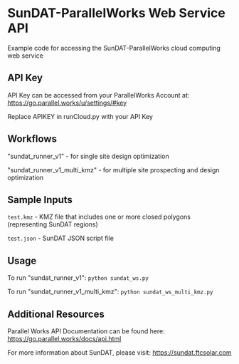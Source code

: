 # SunDAT-ParallelWorks Web Service API
Example code for accessing the SunDAT-ParallelWorks cloud computing web service

## API Key
API Key can be accessed from your ParallelWorks Account at:
https://go.parallel.works/u/settings/#key

Replace APIKEY in runCloud.py with your API Key

## Workflows
"sundat_runner_v1" - for single site design optimization

"sundat_runner_v1_multi_kmz" - for multiple site prospecting and design optimization

## Sample Inputs
`test.kmz` - KMZ file that includes one or more closed polygons (representing SunDAT regions)

`test.json` - SunDAT JSON script file

## Usage
To run "sundat_runner_v1":
`python sundat_ws.py`

To run "sundat_runner_v1_multi_kmz":
`python sundat_ws_multi_kmz.py`

## Additional Resources
Parallel Works API Documentation can be found here:
https://go.parallel.works/docs/api.html

For more information about SunDAT, please visit:
https://sundat.ftcsolar.com
